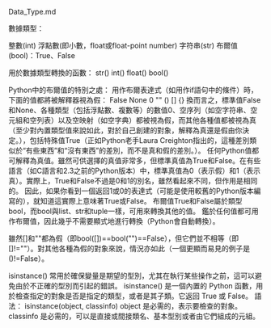 Data_Type.md

數據類型：

整數(int)
浮點數(即小數，float或float-point number)
字符串(str)
布爾值(bool)：True、False

用於數據類型轉換的函數：
str()
int()
float()
bool()

Python中的布爾值的特別之處：
用作布爾表達式（如用作if語句中的條件）時，下面的值都將被解釋器視為假：
False
None
0
""
()
[]
{}
換而言之，標準值False和None、各種類型（包括浮點數、複數等）的數值0、空序列（如空字符串、空元組和空列表）以及空映射（如空字典）都被視為假，而其他各種值都被視為真（至少對內置類型值來說如此，對於自己創建的對象，解釋為真還是假由你決定。），包括特殊值True（正如Python老手Laura Creighton指出的，這種差別類似於“有些東西”和“沒有東西”的差別，而不是真和假的差別。）。
任何Python值都可解釋為真值。雖然可供選擇的真值非常多，但標準真值為True和False。在有些語言（如C語言和2.3之前的Python版本）中，標準真值為0（表示假）和1（表示真）。實際上，True和False不過是0和1的別名，雖然看起來不同，但作用是相同的。
因此，如果你看到一個返回1或0的表達式（可能是使用較舊的Python版本編寫的），就知道這實際上意味著True或False。
布爾值True和False屬於類型bool，而bool與list、str和tuple一樣，可用來轉換其他的值。
鑑於任何值都可用作布爾值，因此幾乎不需要顯式地進行轉換（Python會自動轉換）。

雖然[]和""都為假（即bool([])==bool("")==False），但它們並不相等（即[]!=""）。對其他各種為假的對象來說，情況亦如此（一個更顯而易見的例子是()!=False）。

isinstance() 常用於確保變量是期望的型別，尤其在執行某些操作之前，這可以避免由於不正確的型別而引起的錯誤。
isinstance() 是一個內置的 Python 函數，用於檢查指定的對象是否是指定的類型，或者是其子類。它返回 True 或 False。
語法：
isinstance(object, classinfo)
object 是必需的，表示要檢查的對象。
classinfo 是必需的，可以是直接或間接類名、基本型別或者由它們組成的元組。